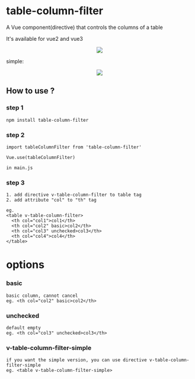 # table-column-filter

A Vue component(directive) that controls the columns of a table

It's available for vue2 and vue3


<p align="center">
  <img src="https://mytijian-img.oss-cn-hangzhou.aliyuncs.com/official-web/table-filter-demo.png">
</p>

simple:
<p align="center">
  <img src="https://mytijian-img.oss-cn-hangzhou.aliyuncs.com/official-web/table-column-filter-demo-simple.png">
</p>

## How to use ?
### step 1
```
npm install table-column-filter
```

### step 2
```
import tableColumnFilter from 'table-column-filter'

Vue.use(tableColumnFilter)

in main.js
```

### step 3
```
1. add directive v-table-column-filter to table tag
2. add attribute "col" to "th" tag

eg.
<table v-table-column-filter>
  <th col="col1">col1</th>
  <th col="col2" basic>col2</th>
  <th col="col3" unchecked>col3</th>
  <th col="col4">col4</th>
</table>
```

# options

### basic
```
basic column, cannot cancel
eg. <th col="col2" basic>col2</th>
```

### unchecked
```
default empty
eg. <th col="col3" unchecked>col3</th>
```

### v-table-column-filter-simple
```
if you want the simple version, you can use directive v-table-column-filter-simple
eg. <table v-table-column-filter-simple>
```
